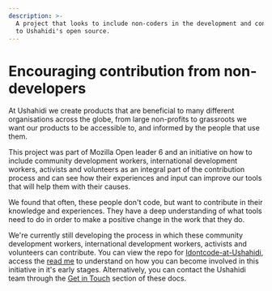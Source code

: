 ```yaml
---
description: >-
  A project that looks to include non-coders in the development and contribution
  to Ushahidi's open source.
---
```


# Encouraging contribution from non-developers

At Ushahidi we create products that are beneficial to many different organisations across the globe, from large non-profits to grassroots we want our products to be accessible to, and informed by the people that use them.

This project was part of Mozilla Open leader 6 and an initiative on how to include community development workers, international development workers, activists and volunteers as an integral part of the contribution process and can see how their experiences and input can improve our tools that will help them with their causes.

We found that often, these people don't code, but want to contribute in their knowledge and experiences. They have a deep understanding of what tools need to do in order to make a positive change in the work that they do.

We're currently still developing the process in which these community development workers, international development workers, activists and volunteers can contribute. You can view the repo for [Idontcode-at-Ushahidi](https://github.com/ushahidi/Idontcode-at-Ushahidi), access the [read me](https://github.com/ushahidi/Idontcode-at-Ushahidi/blob/master/README.md) to understand on how you can become involved in this initiative in it's early stages. Alternatively, you can contact the Ushahidi team through the [Get in Touch](https://docs.ushahidi.com/platform-developer-documentation/get-in-touch) section of these docs.

